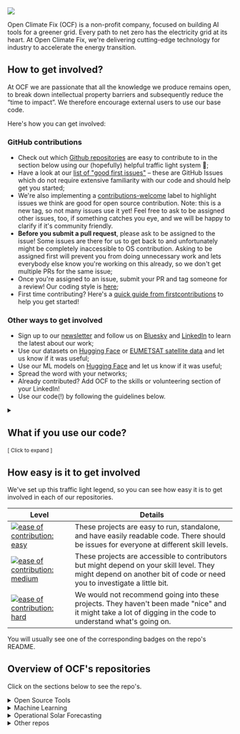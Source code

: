 
<img src="https://cdn.prod.website-files.com/62d92550f6774db58d441cca/6324a2038936ecda71599a8b_OCF_Logo_black_trans.png" style="background-color:white;" />

Open Climate Fix (OCF) is a non-profit company, focused on building AI tools for a greener grid.
Every path to net zero has the electricity grid at its heart.
At Open Climate Fix, we're delivering cutting-edge technology for industry to accelerate the energy transition.

## How to get involved?
At OCF we are passionate that all the knowledge we produce remains open, to break down intellectual property barriers and subsequently reduce the “time to impact”. We therefore encourage external users to use our base code.

Here's how you can get involved:

### GitHub contributions

* Check out which [Github repositories](https://github.com/openclimatefix?view_as=public#overview-of-ocfs-repositories) are easy to contribute to in the section below using our (hopefully) helpful traffic light system 🚦;
* Have a look at our [list of "good first issues"](https://github.com/search?l=&p=1&q=user%3Aopenclimatefix+label%3A%22good+first+issue%22&ref=advsearch&type=Issues&utf8=%E2%9C%93&state=open) – these are GitHub Issues which do not require extensive familiarity with our code and should help get you started;
* We're also implementing a [contributions-welcome](https://github.com/search?q=user%3Aopenclimatefix+label%3A%22contributions-welcome%22&ref=advsearch&type=issues&utf8=%E2%9C%93&state=open) label to highlight issues we think are good for open source contribution. Note: this is a new tag, so not many issues use it yet! Feel free to ask to be assigned other issues, too, if something catches you eye, and we will be happy to clarify if it's community friendly.
* **Before you submit a pull request**, please ask to be assigned to the issue! Some issues are there for us to get back to and unfortunately might be completely inaccessible to OS contribution. Asking to be assigned first will prevent you from doing unnecessary work and lets everybody else know you're working on this already, so we don't get multiple PRs for the same issue;
* Once you're assigned to an issue, submit your PR and tag someone for a review! Our coding style is [here](https://github.com/openclimatefix/.github/blob/main/coding_style.md);
* First time contributing? Here's a [quick guide from firstcontributions](https://github.com/firstcontributions/first-contributions) to help you get started!

### Other ways to get involved
* Sign up to our [newsletter](https://ocfnews.substack.com/?utm_source=substack&utm_medium=web&utm_campaign=substack_profile) and follow us on [Bluesky](https://bsky.app/profile/openclimatefix.org) and [LinkedIn](https://www.linkedin.com/company/19123036/admin/) to learn the latest about our work;
* Use our datasets on [Hugging Face](https://huggingface.co/openclimatefix) or [EUMETSAT satellite data](https://console.cloud.google.com/marketplace/product/bigquery-public-data/eumetsat-seviri-rss?hl=en-GB&project=solar-pv-nowcasting) and let us know if it was useful;
* Use our ML models on [Hugging Face](https://huggingface.co/openclimatefix) and let us know if it was useful;
* Spread the word with your networks;
* Already contributed? Add OCF to the skills or volunteering section of your LinkedIn!
* Use our code(!) by following the guidelines below.


<details><summary><a>
  <h2>What if you use our code?</h2> <small>[ Click to expand ]</small>
</a></summary>

In order for us to understand the use of our models, and to demonstrate impact to future funders, it is invaluable for us to know who is using the code and, if possible, how.

We licence the code in this repository under a permissive MIT licence and if you are using the code or deriving from it, we request that you attribute the use of Open Climate Fix’s work in your product by adding the text below:

#### 'original code by [Open Climate Fix](https://github.com/openclimatefix)'

If you're a contributor, we'd love for you to share your work! We ask our community to refer to themselves as an Open Climate Fix Community Contributor, specifically across social media channels and on personal CVs or portfolios.

</details>

## How easy is it to get involved
We've set up this traffic light legend, so you can see how easy it is to get involved in each of our repositories.


| Level | Details|
|--- | ---- |
|[![ease of contribution: easy](https://img.shields.io/badge/ease%20of%20contribution:%20easy-32bd50)](https://github.com/openclimatefix/ocf-meta-repo?tab=readme-ov-file#how-easy-is-it-to-get-involved) | These projects are easy to run, standalone, and have easily readable code. There should be issues for everyone at different skill levels.                         |
| [![ease of contribution: medium](https://img.shields.io/badge/ease%20of%20contribution:%20medium-f4900c)](https://github.com/openclimatefix/ocf-meta-repo?tab=readme-ov-file#how-easy-is-it-to-get-involved)  | These projects are accessible to contributors but might depend on your skill level. They might depend on another bit of code or need you to investigate a little bit.
| [![ease of contribution: hard](https://img.shields.io/badge/ease%20of%20contribution:%20hard-bb2629)](https://github.com/openclimatefix/ocf-meta-repo?tab=readme-ov-file#how-easy-is-it-to-get-involved) | We would not recommend going into these projects. They haven't been made "nice" and it might take a lot of digging in the code to understand what's going on.      |

You will usually see one of the corresponding badges on the repo's README.


## Overview of OCF's repositories

Click on the sections below to see the repo's.

<details><summary><a>Open Source Tools</a></summary>

| Repo                                                                                                     | Description                           | Main Developer                                     | Easy to contribute ? |
|----------------------------------------------------------------------------------------------------------|---------------------------------------|----------------------------------------------------| --- |
| [Open-Source-Quartz-Solar-Forecast](https://github.com/openclimatefix/Open-Source-Quartz-Solar-Forecast) | Open Source Solar Site Level Forecast | [Zak Watts](https://github.com/zakwatts) and [Peter Dudfield](https://github.com/peterdudfield)           | 🟢
| [NWP consumer](https://github.com/openclimatefix/nwp-consumer)                                           | Microservice for consuming NWP data.  | [Sol Cotton](https://github.com/devsjc) and [Peter Dudfield](https://github.com/peterdudfield)           | 🟢
| [Elexonpy](https://github.com/openclimatefix/elexonpy)                                                   | Python wrapper for UK Elexon data     | [Peter Dudfield](https://github.com/peterdudfield) | 🟢
| [open-data-pvnet](https://github.com/openclimatefix/open-data-pvnet)     | Solar Forecasting using PVNet on Open Data    | [Sukhil Patel](https://github.com/Sukh-P) and [Peter Dudfield](https://github.com/peterdudfield)| 🟢

</details>

<details><summary><a>Machine Learning</a></summary>

### Main repositories for our ML experiments

| Repo                                                                       | Description                                                                                                                                                                                                                                                                                                                              | Main Developer                                     | Easy to contribute? |
|----------------------------------------------------------------------------|------------------------------------------------------------------------------------------------------------------------------------------------------------------------------------------------------------------------------------------------------------------------------------------------------------------------------------------|----------------------------------------------------|---------------------|
| [ocf-data-sampler](https://github.com/openclimatefix/ocf-data-sampler)                   | Library for creating samples suitable for ML from weather and power datasets | [James Fulton](https://github.com/dfulu) and [Alex](TODO) | 🟢
| [PVnet](https://github.com/openclimatefix/pvnet)                           | PV net main repo | [James Fulton](https://github.com/dfulu), [Sukhil Patel](https://github.com/Sukh-P) and [Alex Udaltsova](https://github.com/AUdaltsova) | 🔴
| [PVNet-summation](https://github.com/openclimatefix/PVNet-summation)       | This project is used for training a model to sum the GSP predictions of PVNet into a national estimate     | [James Fulton](https://github.com/dfulu) and [Felix Peretz](https://github.com/felix-e-h-p) | 🔴                 |
| [pv-site-prediction](https://github.com/openclimatefix/pv-site-prediction) | ML experiments and models for SBRI project | [Zak Watts](https://github.com/zakwatts) and [Peter Dudfield](https://github.com/peterdudfield) | 🔴
| [UK PV National XG](https://github.com/openclimatefix/uk-pv-national-xg)   | National GSP PV forecasting using Gradient Boosted Methods.     | [Peter Dudfield](https://github.com/peterdudfield) and [Sukhil Patel](https://github.com/Sukh-P)  | 🔴                 |

### PyTorch implementations of ML models from the literature

| Repo                                                                         | Description  |    Main Developer      | Easy to contribute ? |
|------------------------------------------------------------------------------|------------------------|-------| --- |
| [Graph Weather](https://github.com/openclimatefix/graph_weather)         | PyTorch implementation of Ryan Keisler's 2022 "Forecasting Global Weather with Graph Neural Networks" paper (https://arxiv.org/abs/2202.07575) | [Jacob Bieker](https://github.com/jacobbieker) | 🟢
| [MetNet](https://github.com/openclimatefix/metnet)                           | PyTorch Implementation of Google Research's MetNet ([Sønderby et al. 2020](https://arxiv.org/abs/2003.12140)), inspired from Thomas Capelle's [metnet_pytorch](https://github.com/tcapelle/metnet_pytorch/tree/master/metnet_pytorch). | [Jacob Bieker](https://github.com/jacobbieker) | 🟢
| [Skillful Nowcasting](https://github.com/openclimatefix/skillful_nowcasting) | Implementation of DeepMind's Skillful Nowcasting GAN ([Ravuri et al. 2021](https://arxiv.org/abs/2104.00954)) in PyTorch Lightning. | [Jacob Bieker](https://github.com/jacobbieker) | 🟠
| [Perceiver Pytorch](https://github.com/openclimatefix/perceiver-pytorch)     | Implementation of DeepMind's Perceiver ([Jaegle et al. 2021](https://arxiv.org/abs/2103.03206)) and Perceiver IO ([Jaegle et al. 2021](https://arxiv.org/abs/2107.14795)) in Pytorch. Forked from [lucidrains/perceiver-pytorch](https://github.com/lucidrains/perceiver-pytorch) |[Jack Kelly](https://github.com/JackKelly) | 🔴

</details>

<details><summary><a>Operational Solar Forecasting</a></summary>

### General

| Repo                                                                               | Description  |    Main Developer      | Easy to contribute ? |
|------------------------------------------------------------------------------------|------------------------|-------| --- |
| [pv-site-datamodel](https://github.com/openclimatefix/pv-site-datamodel)           | Datamodel for PV sites | [Peter Dudfield](https://github.com/peterdudfield) and [Sol Cotton](https://github.com/devsjc) | 🟢
| [ocf-infrastructure](https://github.com/openclimatefix/ocf-infrastructure)                | Infrastructure code for OCF's cloud environments  | [Sol Cotton](https://github.com/devsjc) and [Peter Dudfield](https://github.com/peterdudfield) | 🟠
| [Satip](https://github.com/openclimatefix/satip)                                   | Satip contains the code necessary for retrieving, transforming and storing EUMETSAT data | [Sol Cotton](https://github.com/devsjc) and [Peter Dudfield](https://github.com/peterdudfield) | 🟠
| [analysis-dashboard ](https://github.com/openclimatefix/uk-analysis-dashboard )    | This is a Streamlit app for the OCF team that reports database statistics | [Peter Dudfield](https://github.com/peterdudfield) and [Aditya Sawant](https://github.com/ADIMANV) | 🔴
| [Nowcasting Alerts Cron](https://github.com/openclimatefix/nowcasting_alerts_cron) | Nowcasting Alerts cron Worker | [Brad Fulford](https://github.com/braddf) and [Sol Cotton](https://github.com/devsjc) | 🔴

## UK

| Repo                                                                              | Description  |    Main Developer      | Easy to contribute ? |
|-----------------------------------------------------------------------------------|------------------------|-------|  --- |
| [nowcasting_datamodel](https://github.com/openclimatefix/nowcasting_datamodel)    | Datamodel for the nowcasting project | [Peter Dudfield](https://github.com/peterdudfield) and [James Fulton](https://github.com/dfulu) | 🟢
| [GSPConsumer](https://github.com/openclimatefix/gspconsumer)                      | Collect GSP solar generation data from PVLive | [Peter Dudfield](https://github.com/peterdudfield) and [Sol Cotton](https://github.com/devsjc)  | 🟠
| [PVConsumer](https://github.com/openclimatefix/PVConsumer)                       | Consumer PV data from various sources | [Peter Dudfield](https://github.com/peterdudfield) | 🟠
| [PVoutput](https://github.com/openclimatefix/pvoutput)                            | Python code for downloading PV data from PVOutput.org | [Jack Kelly](https://github.com/JackKelly) | 🟠
| [pv-site-api](https://github.com/openclimatefix/pv-site-api)                      | Site specific API for SBRI project | [Peter Dudfield](https://github.com/peterdudfield) and [Brad Fulford](https://github.com/braddf)             | 🟠
| [pvnet_app](https://github.com/openclimatefix/pvnet_app)                          | Application for running PVNet in production | [James Fulton](https://github.com/dfulu) and [Peter Dudfield](https://github.com/peterdudfield) | 🟠
| [quartz-frontend](https://github.com/openclimatefix/quartz-frontend)              | Front End repo for the Nowcasting project. | [Brad Fulford](https://github.com/braddf) and [Peter Dudfield](https://github.com/peterdudfield) | 🟠
| [uk-pv-national-gsp-api](https://github.com/openclimatefix/uk-pv-national-gsp-api) | API for hosting nowcasting solar predictions | [Peter Dudfield](https://github.com/peterdudfield) | 🟠
| [pv-site-production](https://github.com/openclimatefix/pv-site-production)        | Production service for PV site level forecasts | [Peter Dudfield](https://github.com/peterdudfield) and [Zak Watts](https://github.com/zakwatts) | 🔴
| [uk-pv-forecast-blend](https://github.com/openclimatefix/uk-pv-forecast-blend) | Service to blend forecast together | [Peter Dudfield](https://github.com/peterdudfield) and [James Fulton](https://github.com/dfulu) | 🔴

## India

| Repo                                                                       | Description  |    Main Developer      | Easy to contribute ? |
|----------------------------------------------------------------------------|------------------------|-------| --- |
| [india-api](https://github.com/openclimatefix/india-api)                   | API India solar and wind data | [Sol Cotton](https://github.com/devsjc) and Peter Dudfield](https://github.com/peterdudfield) | 🟢
| [india-forecast-app](https://github.com/openclimatefix/india-forecast-app) | Runs wind and PV forecasts for India and saves to database | [Sukhil Patel](https://github.com/Sukh-P) and [Peter Dudfield](https://github.com/peterdudfield) | 🔴

</details>

<details><summary><a>Other repos</a></summary>

| Repo                                                                     | Description                                                                                            | Main Developer                                 | Easy to contribute ? |
|--------------------------------------------------------------------------|--------------------------------------------------------------------------------------------------------|------------------------------------------------| --- |
| [GFS Downloader](https://github.com/openclimatefix/gfs-downloader)       | NCEP GFS 0.25 Degree Global Forecast Grids Historical Archive: https://rda.ucar.edu/datasets/ds084.1/ | [Zak Watts](https://github.com/zakwatts) | 🟢
| [OCF Blocs2](https://github.com/openclimatefix/ocf_blosc2)               | Blosc2 codec used for OCF's Zarr compression | [Peter Dudfield](https://github.com/peterdudfield) | 🟢
| [Solar and Storage](https://github.com/openclimatefix/solar-and-storage) | Solar and Storage optimization code | [Peter Dudfield](https://github.com/peterdudfield) | 🟢
| [Status API](https://github.com/openclimatefix/quartz-status) | Status API for Quartz ecosystem | [Brad Fulford](https://github.com/braddf) and [Sol Cotton](https://github.com/devsjc) | 🟠
| [.github](https://github.com/openclimatefix/.github)                     | Various Community Health Files | [Peter Dudfield](https://github.com/peterdudfield) | 🔴


For a complete list of all of OCF's repositories tagged with "nowcasting", see [this link](https://github.com/search?l=&o=desc&q=topic%3Anowcasting+org%3Aopenclimatefix&s=updated&type=Repositories)

</details>


